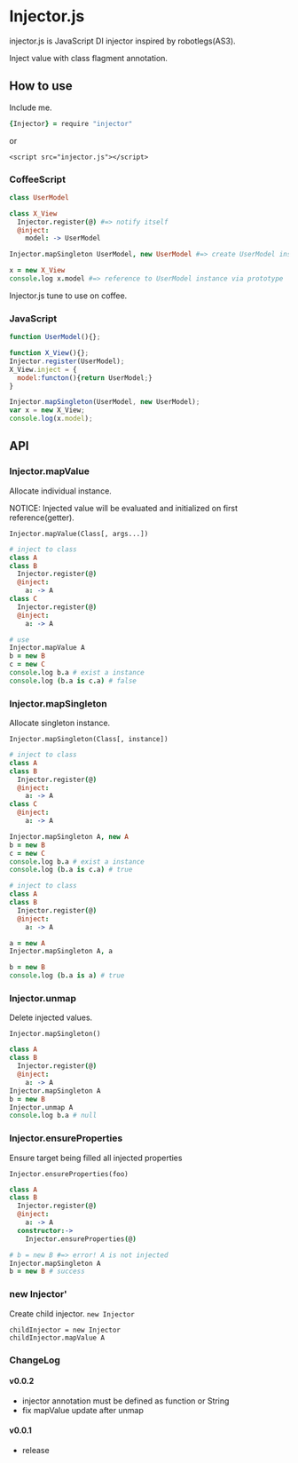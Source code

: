 # Injector.js

injector.js is JavaScript DI injector inspired by robotlegs(AS3).

Inject value with class flagment annotation.

## How to use

Include me.

```coffee
{Injector} = require "injector"
```

or

```
<script src="injector.js"></script>
```

### CoffeeScript

```coffee
class UserModel

class X_View
  Injector.register(@) #=> notify itself
  @inject:
    model: -> UserModel

Injector.mapSingleton UserModel, new UserModel #=> create UserModel instance

x = new X_View
console.log x.model #=> reference to UserModel instance via prototype
```

Injector.js tune to use on coffee.

### JavaScript

```javascript
function UserModel(){};

function X_View(){};
Injector.register(UserModel);
X_View.inject = {
  model:functon(){return UserModel;}
}

Injector.mapSingleton(UserModel, new UserModel);
var x = new X_View;
console.log(x.model);
```


## API

### Injector.mapValue

Allocate individual instance.

NOTICE: Injected value will be evaluated and initialized on first reference(getter).

`Injector.mapValue(Class[, args...])`

```coffee
# inject to class
class A
class B
  Injector.register(@)
  @inject:
    a: -> A
class C
  Injector.register(@)
  @inject:
    a: -> A

# use
Injector.mapValue A
b = new B
c = new C
console.log b.a # exist a instance
console.log (b.a is c.a) # false
```

### Injector.mapSingleton

Allocate singleton instance.

`Injector.mapSingleton(Class[, instance])`

```coffee
# inject to class
class A
class B
  Injector.register(@)
  @inject:
    a: -> A
class C
  @inject:
    a: -> A

Injector.mapSingleton A, new A
b = new B
c = new C
console.log b.a # exist a instance
console.log (b.a is c.a) # true
```

```coffee
# inject to class
class A
class B
  Injector.register(@)
  @inject:
    a: -> A

a = new A
Injector.mapSingleton A, a

b = new B
console.log (b.a is a) # true
```

### Injector.unmap

Delete injected values.

`Injector.mapSingleton()`

```coffee
class A
class B
  Injector.register(@)
  @inject:
    a: -> A
Injector.mapSingleton A
b = new B
Injector.unmap A
console.log b.a # null
```

### Injector.ensureProperties

Ensure target being filled all injected properties

`Injector.ensureProperties(foo)`

```coffee
class A
class B
  Injector.register(@)
  @inject:
    a: -> A
  constructor:->
    Injector.ensureProperties(@)

# b = new B #=> error! A is not injected
Injector.mapSingleton A
b = new B # success
```

### new Injector'

Create child injector.
`new Injector`

```
childInjector = new Injector
childInjector.mapValue A
```


### ChangeLog

#### v0.0.2
- injector annotation must be defined as function or String
- fix mapValue update after unmap

#### v0.0.1
- release
